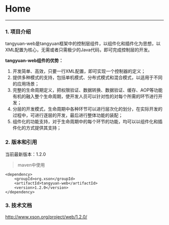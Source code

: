 # Home

------

### 1. 项目介绍

tangyuan-web是tangyuan框架中的控制层组件，以组件化和插件化为思想，以XML配置为核心，无需或者只需极少的Java代码，即可完成控制层的开发。

**tangyuan-web组件的优势：**

1. 开发简单、高效，只要一行XML配置，即可实现一个控制器的定义；
2. 提供多种模式的支持，包括单机模式、分布式模式和混合模式，以适用于不同的应用场景；
3. 完整的生命周期定义，把权限验证、数据转换、数据验证、缓存、AOP等功能有机的融入整个生命周期，使开发人员可以针对性的对每个所需的环节进行开发；
4. 分层的开发模式，生命周期中各种环节可以进行层次化的划分，在实际开发的过程中，可进行逐层的开发，最后进行整体功能的装配；
5. 组件化的功能支持，对于生命周期中的每个环节的功能，均可以以组件化和插件化的方式提供其支持；

### 2. 版本和引用

当前最新版本：1.2.0

> maven中使用

	<dependency>
		<groupId>org.xson</groupId>
		<artifactId>tangyuan-web</artifactId>
		<version>1.2.0</version>
	</dependency>
	
### 3. 技术文档

<http://www.xson.org/project/web/1.2.0/>
